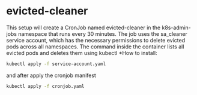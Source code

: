 # evicted-cleaner

This setup will create a CronJob named evicted-cleaner in the k8s-admin-jobs namespace that runs every 30 minutes. The job uses the sa_cleaner service account, which has the necessary permissions to delete evicted pods across all namespaces. The command inside the container lists all evicted pods and deletes them using kubectl
*How to install:
```bash
kubectl apply -f service-account.yaml
```
and after apply the cronjob manifest
```bash
kubectl apply -f cronjob.yaml
```


